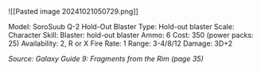 ![[Pasted image 20241021050729.png]]

Model: SoroSuub Q-2 Hold-Out Blaster
Type: Hold-out blaster
Scale: Character
Skill: Blaster: hold-out blaster
Ammo: 6
Cost: 350 (power packs: 25)
Availability: 2, R or X
Fire Rate: 1
Range: 3-4/8/12
Damage: 3D+2

*Source: Galaxy Guide 9: Fragments from the Rim (page 35)*